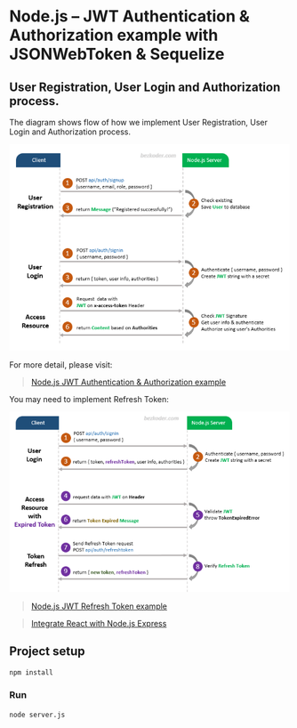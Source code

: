 # Node.js – JWT Authentication & Authorization example with JSONWebToken & Sequelize

## User Registration, User Login and Authorization process.
The diagram shows flow of how we implement User Registration, User Login and Authorization process.

![jwt-token-authentication-node-js-example-flow](jwt-token-authentication-node-js-example-flow.png)

For more detail, please visit:
> [Node.js JWT Authentication & Authorization example](https://bezkoder.com/node-js-jwt-authentication-mysql/)

You may need to implement Refresh Token:

![jwt-refresh-token-node-js-example-flow](jwt-refresh-token-node-js-example-flow.png)

> [Node.js JWT Refresh Token example](https://bezkoder.com/jwt-refresh-token-node-js/)

> [Integrate React with Node.js Express](https://www.bezkoder.com/integrate-react-express-same-server-port/)

## Project setup
```
npm install
```

### Run
```
node server.js
```
